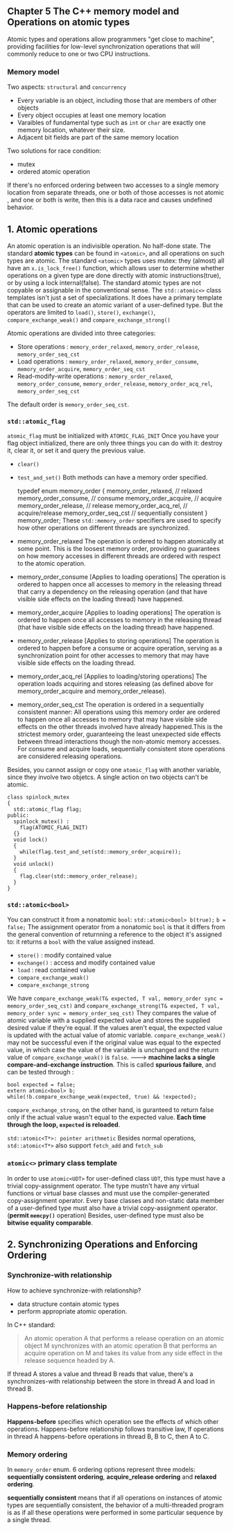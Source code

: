 ## Chapter 5 The C++ memory model and Operations on atomic types
Atomic types and operations allow programmers "get close to machine", providing facilities for low-level synchronization operations that will commonly reduce to one or two CPU instructions.
### Memory model
Two aspects: `structural` and `concurrency`
- Every variable is an object, including those that are members of other objects
- Every object occupies at least one memory location
- Varaibles of fundamental type such as `int` or `char` are exactly one memory location, whatever their size.
- Adjacent bit fields are part of the same memory location

Two solutions for race condition:
- mutex
- ordered atomic operation

If there's no enforced ordering between two accesses to a single memory location from separate threads, one or both of those accesses is not atomic , and one or both is write, then this is a data race and causes undefined behavior.

## 1. Atomic operations
An atomic operation is an indivisible operation. No half-done state.
The standard **atomic types** can be found in `<atomic>`, and all operations on such types are atomic. The standard `<atomic>` types uses mutex: they (almost) all have an `x.is_lock_free()` function, which allows user to determine whether operations on a given type are done directly with atomic instructions(true), or by using a lock internal(false).
The standard atomic types are not copyable or assignable in the conventional sense.
The `std::atomic<>` class templates isn't just a set of specializations. It does have a primary template that can be used to create an atomic variant of a user-defined type. But the operators are limited to `load()`, `store()`, `exchange()`, `compare_exchange_weak()` and `compare_exchange_strong()`

Atomic operations are divided into three categories:
- Store operations : `memory_order_relaxed`, `memory_order_release`, `memory_order_seq_cst`
- Load operations : `memory_order_relaxed`, `memory_order_consume`, `memory_order_acquire`, `memory_order_seq_cst`
- Read-modify-write operations : `memory_order_relaxed`, `memory_order_consume`, `memory_order_release`, `memory_order_acq_rel`, `memory_order_seq_cst`

The default order is `memory_order_seq_cst`.
###  `std::atomic_flag`
`atomic_flag` must be initialized with `ATOMIC_FLAG_INIT`
Once you have your flag object initialized, there are only three things you can do with it: destroy it, clear it, or set it and query the previous value.
- `clear()`
- `test_and_set()`
Both methods can have a memory order specified.


    typedef enum memory_order {
        memory_order_relaxed,   // relaxed
        memory_order_consume,   // consume
        memory_order_acquire,   // acquire
        memory_order_release,   // release
        memory_order_acq_rel,   // acquire/release
        memory_order_seq_cst    // sequentially consistent
    } memory_order;
These `std::memory_order` specifiers are used to specify how other operations on different threads are synchronized.
- memory_order_relaxed
The operation is ordered to happen atomically at some point.
This is the loosest memory order, providing no guarantees on how memory accesses in different threads are ordered with respect to the atomic operation.
- memory_order_consume
[Applies to loading operations]
The operation is ordered to happen once all accesses to memory in the releasing thread that carry a dependency on the releasing operation (and that have visible side effects on the loading thread) have happened.
- memory_order_acquire
[Applies to loading operations]
The operation is ordered to happen once all accesses to memory in the releasing thread (that have visible side effects on the loading thread) have happened.
- memory_order_release
[Applies to storing operations]
The operation is ordered to happen before a consume or acquire operation, serving as a synchronization point for other accesses to memory that may have visible side effects on the loading thread.
- memory_order_acq_rel
[Applies to loading/storing operations]
The operation loads acquiring and stores releasing (as defined above for memory_order_acquire and memory_order_release).
- memory_order_seq_cst
The operation is ordered in a sequentially consistent manner: All operations using this memory order are ordered to happen once all accesses to memory that may have visible side effects on the other threads involved have already happened.This is the strictest memory order, guaranteeing the least unexpected side effects between thread interactions though the non-atomic memory accesses.
For consume and acquire loads, sequentially consistent store operations are considered releasing operations.

Besides, you cannot assign or copy one `atomic_flag` with another variable, since they involve two objetcs. A single action on two objects can't be atomic.


    class spinlock_mutex
    {
      std::atomic_flag flag;
    public:
      spinlock_mutex() :
        flag(ATOMIC_FLAG_INIT)
      {}
      void lock()
      {
        while(flag.test_and_set(std::memory_order_acquire));
      }
      void unlock()
      {
        flag.clear(std::memory_order_release);
      }
    }

### `std::atomic<bool>`
You can construct it from a nonatomic `bool`:
`std::atomic<bool> b(true);`
`b = false;`
The assignment operator from a nonatomic `bool` is that it differs from the general convention of returnning a reference to the object it's assigned to: it returns a `bool` with the value assigned instead.
- `store()` : modify contained value
- `exchange()` : access and modify contained value
- `load` : read contained value
- `compare_exchange_weak()`
- `compare_exchange_strong`

We have `compare_exchange_weak(T& expected, T val,
           memory_order sync = memory_order_seq_cst)` and `compare_exchange_strong(T& expected, T val,
           memory_order sync = memory_order_seq_cst)`
They compares the value of atomic variable with a supplied expected value and stores the supplied desired value if they're equal. If the values aren't equal, the expected value is updated with the actual value of atomic variable.
`compare_exchange_weak()` may not be successful even if the original value was equal to the expected value, in which case the value of the variable is unchanged and the return value of `compare_exchange_weak()` is `false`. ---> **machine lacks a single compare-and-exchange instruction**.
This is called **spurious failure**, and can be tested through :

    bool expected = false;
    extern atomic<bool> b;
    while(!b.compare_exchange_weak(expected, true) && !expected);
`compare_exchange_strong`, on the other hand, is guranteed to return false only if the actual value wasn't equal to the expected value.
**Each time through the loop, `expected` is reloaded**.

`std::atomic<T*>: pointer arithmetic`
Besides normal operations, `std::atomic<T*>` also support `fetch_add` and `fetch_sub`

### `atomic<>` primary class template
In order to use `atomic<UDT>` for user-defined class `UDT`, this type must have a trivial copy-assignment operator. The type mustn't have any virtual functions or virtual base classes and must use the compiler-generated copy-assignment operator. Every base classes and non-static data member of a user-defined type must also have a trivial copy-assignment operator. (**permit `memcpy()`** operation)
Besides, user-defined type must also be **bitwise equality comparable**.


## 2. Synchronizing Operations and Enforcing Ordering
### Synchronize-with relationship
How to achieve synchronize-with relationship?
- data structure contain atomic types
- perform appropriate atomic operation.

In C++ standard:
>An atomic operation A that performs a release operation on an atomic object M synchronizes with an atomic operation B that performs an acquire operation on M and takes its value from any side effect in the release sequence headed by A.

If thread A stores a value and thread B reads that value, there's a synchronizes-with relationship between the store in thread A and load in thread B.

### Happens-before relationship
**Happens-before** specifies which operation see the effects of which other operations. Happens-before relationship follows transitive law, If operations in thread A happens-before operations in thread B, B to C, then A to C.

### Memory ordering
In `memory_order` enum. 6 ordering options represent three models: **sequentially consistent ordering**, **acquire_release ordering** and **relaxed ordering**.

**sequentially consistent** means that if all operations on instances of atomic types are sequentially consistent, the behavior of a multi-threaded program is as if all these operations were performed in some particular sequence by a single thread. 
